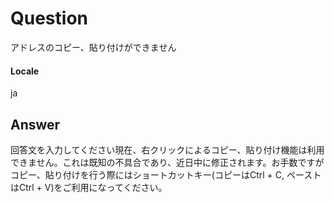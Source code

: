 # Question
アドレスのコピー、貼り付けができません
#### Locale
ja
## Answer
回答文を入力してください現在、右クリックによるコピー、貼り付け機能は利用できません。これは既知の不具合であり、近日中に修正されます。お手数ですがコピー、貼り付けを行う際にはショートカットキー(コピーはCtrl + C, ペーストはCtrl + V)をご利用になってください。